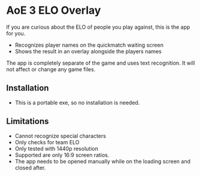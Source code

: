# AoE 3 ELO Overlay

If you are curious about the ELO of people you play against, this is the app for you.

- Recognizes player names on the quickmatch waiting screen 
- Shows the result in an overlay alongside the players names

The app is completely separate of the game and uses text recognition. It will not affect or change any game files.

## Installation
* This is a portable exe, so no installation is needed.

## Limitations
* Cannot recognize special characters
* Only checks for team ELO
* Only tested with 1440p resolution
* Supported are only 16:9 screen ratios.
* The app needs to be opened manually while on the loading screen and closed after.



